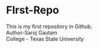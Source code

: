 # FIrst-Repo
This is my first repository in Github.
<br>
Author-Saroj Gautam
<br>
College - Texas State University
